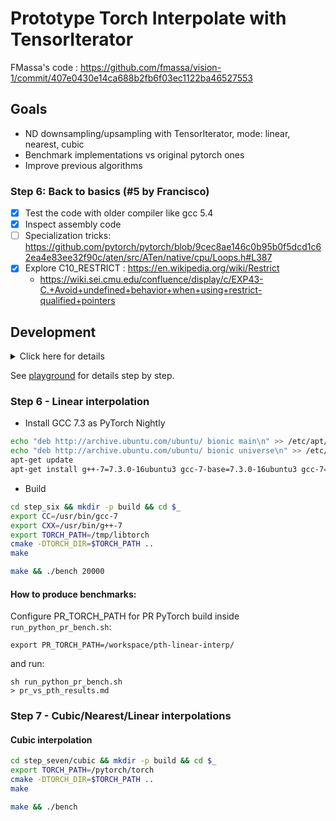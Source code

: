 # Prototype Torch Interpolate with TensorIterator

FMassa's code : https://github.com/fmassa/vision-1/commit/407e0430e14ca688b2fb6f03ec1122ba46527553

## Goals

- ND downsampling/upsampling with TensorIterator, mode: linear, nearest, cubic
- Benchmark implementations vs original pytorch ones
- Improve previous algorithms

### Step 6: Back to basics (#5 by Francisco)

- [x] Test the code with older compiler like gcc 5.4
- [x] Inspect assembly code
- [ ] Specialization tricks: https://github.com/pytorch/pytorch/blob/9cec8ae146c0b95b0f5dcd1c62ea4e83ee32f90c/aten/src/ATen/native/cpu/Loops.h#L387
- [x] Explore C10_RESTRICT : https://en.wikipedia.org/wiki/Restrict
  -  https://wiki.sei.cmu.edu/confluence/display/c/EXP43-C.+Avoid+undefined+behavior+when+using+restrict-qualified+pointers


## Development

<details>

<summary>
Click here for details
</summary>


```bash
docker run --rm -it \
    --name=tv-interpolate \
    -v $PWD:/interpolate-tensoriterator \
    -v $PWD/../:/workspace \
    -w /interpolate-tensoriterator \
    -v /home/user/Documents/ml/pytorch/:/pytorch \
    --network=host --security-opt seccomp:unconfined --privileged --shm-size 16G \
    nvidia/cuda:11.1-cudnn8-devel-ubuntu20.04 \
    /bin/bash
```
```
apt-get update && ln -fs /usr/share/zoneinfo/America/New_York /etc/localtime && \
    apt-get install -y tzdata && \
    dpkg-reconfigure --frontend noninteractive tzdata && \
    apt-get install -y git cmake python3 python3-pip numactl && \
    ln -s /usr/bin/python3 /usr/bin/python && \
    ln -s /usr/bin/pip3 /usr/bin/pip && \
    pip install numpy typing_extensions
```

</details>

See [playground](playground) for details step by step.

### Step 6 - Linear interpolation

- Install GCC 7.3 as PyTorch Nightly

```bash
echo "deb http://archive.ubuntu.com/ubuntu/ bionic main\n" >> /etc/apt/sources.list
echo "deb http://archive.ubuntu.com/ubuntu/ bionic universe\n" >> /etc/apt/sources.list
apt-get update
apt-get install g++-7=7.3.0-16ubuntu3 gcc-7-base=7.3.0-16ubuntu3 gcc-7=7.3.0-16ubuntu3 cpp-7=7.3.0-16ubuntu3 libgcc-7-dev=7.3.0-16ubuntu3 libstdc++-7-dev=7.3.0-16ubuntu3 libasan4=7.3.0-16ubuntu3 libubsan0=7.3.0-16ubuntu3 libcilkrts5=7.3.0-16ubuntu3
```

- Build

```bash
cd step_six && mkdir -p build && cd $_
export CC=/usr/bin/gcc-7
export CXX=/usr/bin/g++-7
export TORCH_PATH=/tmp/libtorch
cmake -DTORCH_DIR=$TORCH_PATH ..
make
```

```bash
make && ./bench 20000
```

#### How to produce benchmarks:

Configure PR_TORCH_PATH for PR PyTorch build inside `run_python_pr_bench.sh`:
```
export PR_TORCH_PATH=/workspace/pth-linear-interp/
```

and run:
```
sh run_python_pr_bench.sh
> pr_vs_pth_results.md
```



### Step 7 - Cubic/Nearest/Linear interpolations


#### Cubic interpolation

```bash
cd step_seven/cubic && mkdir -p build && cd $_
export TORCH_PATH=/pytorch/torch
cmake -DTORCH_DIR=$TORCH_PATH ..
make
```

```bash
make && ./bench
```
